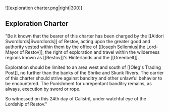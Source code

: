 ![[exploration charter.png|right|300]]
## Exploration Charter
"Be it known that the bearer of this charter has been charged by the [[Aldori Swordlords|Swordlords]] of Restov, acting upon the greater good and authority vested within them by the office of [[Ioseph Sellemius|the Lord-Mayor of Restov]], the right of exploration and travel within the wilderness regions known as [[Restov]]'s Hinterlands and the [[Greenbelt]].

Exploration should be limited to an area west and south of [[Oleg's Trading Post]], no further than the banks of the Shrike and Skunk Rivers. The carrier of this charter should strive against banditry and other unlawful behavior to be encountered. The Punishment for unrepentant banditry remains, as always, execution by sword or rope.

So witnessed on this 24th day of Calistril, under watchful eye of the Lordship of Restov."


